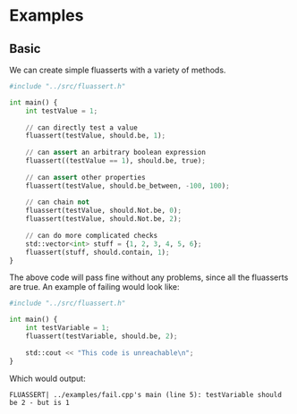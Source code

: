 # Examples

## Basic

We can create simple fluasserts with a variety of methods.

```python
#include "../src/fluassert.h"

int main() {
	int testValue = 1;
	
	// can directly test a value
	fluassert(testValue, should.be, 1);
	
	// can assert an arbitrary boolean expression
	fluassert((testValue == 1), should.be, true);
	
	// can assert other properties
	fluassert(testValue, should.be_between, -100, 100);
	
	// can chain not
	fluassert(testValue, should.Not.be, 0);
	fluassert(testValue, should.Not.be, 2);
	
	// can do more complicated checks
	std::vector<int> stuff = {1, 2, 3, 4, 5, 6};
	fluassert(stuff, should.contain, 1);
}
```

The above code will pass fine without any problems, since all the fluasserts are true. An example of failing would look like:

```python
#include "../src/fluassert.h"

int main() {
	int testVariable = 1;
	fluassert(testVariable, should.be, 2);
	
	std::cout << "This code is unreachable\n";
}
```

Which would output:

```
FLUASSERT| ../examples/fail.cpp's main (line 5): testVariable should be 2 - but is 1
```
